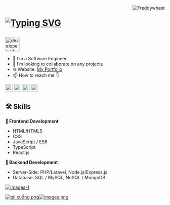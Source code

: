 


<img align="right" src="https://visitor-badge.laobi.icu/badge?page_id=Freddywhest/Freddywhest" alt="Freddywhest">  


<h1>
  
[![Typing SVG](https://readme-typing-svg.herokuapp.com?font='Belanosima'%2C+sans-serif&weight=900&size=25&duration=3000&pause=2000&color=blue&width=435&lines=Hi+%F0%9F%91%8B%2C+I%E2%80%99m+DevDien;Nice+to+meet+you!+%F0%9F%98%8A)](https://git.io/typing-svg)

</h1>

<img src="https://github.com/HalemoGPA/HalemoGPA/blob/main/images/Developer.gif" alt="developer gif"  height="45px">

- 👀 I’m a Software Engineer
- 💞️ I’m looking to collaborate on any projects
- 🌐 Website: [My Portfolio](https://www.youtube.com/@DevDienMining/)
- 📫 How to reach me 👇
<p>
    <a href="https://www.youtube.com/@DevDienMining"><img src="https://img.shields.io/badge/YouTube-FF0000?style=for-the-badge&logo=youtube&logoColor=white" height=23></a>
    <a href="https://t.me/+wc_LOjYOlB83Mzk9"><img src="https://img.shields.io/badge/Telegram-2CA5E0?style=for-the-badge&logo=telegram&logoColor=white" height=23></a>
    <a href="https://zalo.me/0899717143"><img src="https://img.shields.io/badge/Zalo-2E7D32?style=for-the-badge&logo=zalo&logoColor=white" height=23></a>
  <a href="https://discord.gg/nYUzxQV4"><img src="https://img.shields.io/badge/Discord-7289DA?style=for-the-badge&logo=discord&logoColor=white" height=23></a>
</p>



## 🛠 Skills

**🎨 Frontend Development**
- HTML/HTML5
- CSS
- JavaScript / ES6 
- TypeScript
- React.js

**📌 Backend Development**
- Server-Side: PHP/Laravel, Node.js/Express.js
- Database: SQL / MySQL, NoSQL / MongoDB 

<a href="https://imgbb.com/"><img src="https://i.ibb.co/5j0yRc0/images-1.jpg" alt="images-1" border="0"></a>

<a href="https://www.imagebam.com/view/MEX61V3" target="_blank"><img src="https://thumbs4.imagebam.com/d7/5a/44/MEX61V3_t.png" alt="tải xuống.png"/></a><a href="https://www.imagebam.com/view/MEX61V4" target="_blank"><img src="https://thumbs4.imagebam.com/11/99/56/MEX61V4_t.png" alt="images.png"/></a>
